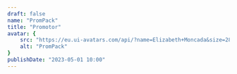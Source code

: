 ```yaml
---
draft: false
name: "PromPack"
title: "Promotor"
avatar: {
    src: "https://eu.ui-avatars.com/api/?name=Elizabeth+Moncada&size=280",
    alt: "PromPack"
}
publishDate: "2023-05-01 10:00"
---
```

